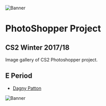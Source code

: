 ![Banner](https://daltonschool.github.io/ImageEffectsProject/banner.png)
# PhotoShopper Project
## CS2 Winter 2017/18

Image gallery of CS2 Photoshopper project.

## E Period
- [Dagny Patton](_PS_CS2_E_effects/dagneypatton_personalized.jpg)

![Banner](https://daltonschool.github.io/ImageEffectsProject/banner.png)
